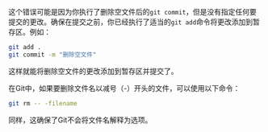 这个错误可能是因为你执行了删除空文件后的`git commit`，但是没有指定任何要提交的更改。确保在提交之前，你已经执行了适当的`git add`命令将更改添加到暂存区。例如：

```bash
git add .
git commit -m "删除空文件"
```

这样就能将删除空文件的更改添加到暂存区并提交了。



在Git中，如果要删除文件名以减号（-）开头的文件，可以使用以下命令：

```bash
git rm -- -filename
```

同样，这确保了Git不会将文件名解释为选项。
